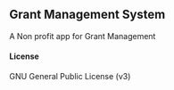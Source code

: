 ## Grant Management System

A Non profit app for Grant Management

#### License

GNU General Public License (v3)
